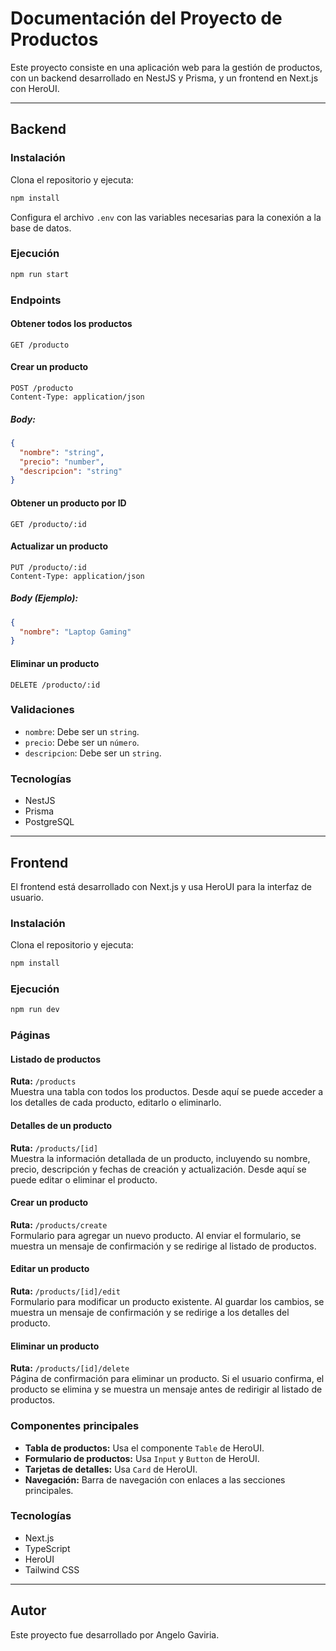 # Documentación del Proyecto de Productos

Este proyecto consiste en una aplicación web para la gestión de productos, con un backend desarrollado en NestJS y Prisma, y un frontend en Next.js con HeroUI.

---

## Backend

### Instalación

Clona el repositorio y ejecuta:

```sh
npm install
```

Configura el archivo `.env` con las variables necesarias para la conexión a la base de datos.

### Ejecución

```sh
npm run start
```

### Endpoints

#### Obtener todos los productos
```http
GET /producto
```

#### Crear un producto
```http
POST /producto
Content-Type: application/json
```
##### Body:
```json
{
  "nombre": "string",
  "precio": "number",
  "descripcion": "string"
}

```

#### Obtener un producto por ID
```http
GET /producto/:id
```

#### Actualizar un producto
```http
PUT /producto/:id
Content-Type: application/json
```
##### Body (Ejemplo):
```json
{
  "nombre": "Laptop Gaming"
}
```

#### Eliminar un producto
```http
DELETE /producto/:id
```

### Validaciones

- `nombre`: Debe ser un `string`.
- `precio`: Debe ser un `número`.
- `descripcion`: Debe ser un `string`.

### Tecnologías

- NestJS
- Prisma
- PostgreSQL

---

## Frontend

El frontend está desarrollado con Next.js y usa HeroUI para la interfaz de usuario.

### Instalación

Clona el repositorio y ejecuta:

```sh
npm install
```

### Ejecución

```sh
npm run dev
```

### Páginas

#### Listado de productos
**Ruta:** `/products`  
Muestra una tabla con todos los productos. Desde aquí se puede acceder a los detalles de cada producto, editarlo o eliminarlo.

#### Detalles de un producto
**Ruta:** `/products/[id]`  
Muestra la información detallada de un producto, incluyendo su nombre, precio, descripción y fechas de creación y actualización. Desde aquí se puede editar o eliminar el producto.

#### Crear un producto
**Ruta:** `/products/create`  
Formulario para agregar un nuevo producto. Al enviar el formulario, se muestra un mensaje de confirmación y se redirige al listado de productos.

#### Editar un producto
**Ruta:** `/products/[id]/edit`  
Formulario para modificar un producto existente. Al guardar los cambios, se muestra un mensaje de confirmación y se redirige a los detalles del producto.

#### Eliminar un producto
**Ruta:** `/products/[id]/delete`  
Página de confirmación para eliminar un producto. Si el usuario confirma, el producto se elimina y se muestra un mensaje antes de redirigir al listado de productos.

### Componentes principales

- **Tabla de productos:** Usa el componente `Table` de HeroUI.
- **Formulario de productos:** Usa `Input` y `Button` de HeroUI.
- **Tarjetas de detalles:** Usa `Card` de HeroUI.
- **Navegación:** Barra de navegación con enlaces a las secciones principales.

### Tecnologías

- Next.js
- TypeScript
- HeroUI
- Tailwind CSS

---

## Autor

Este proyecto fue desarrollado por Angelo Gaviria.
